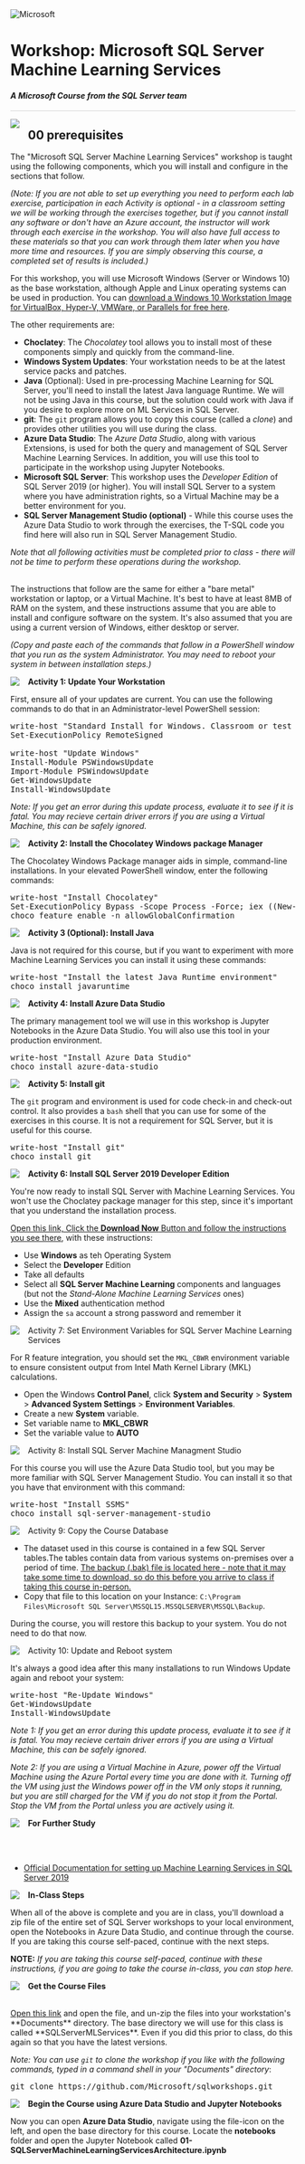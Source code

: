 <img src="https://github.com/Microsoft/sqlworkshops/blob/master/graphics/solutions-microsoft-logo-small.png?raw=true" alt="Microsoft">
<br>

# Workshop: Microsoft SQL Server Machine Learning Services

#### <i>A Microsoft Course from the SQL Server team</i>

<p style="border-bottom: 1px solid lightgrey;"></p>

<img style="float: left; margin: 0px 15px 15px 0px;" src="https://github.com/Microsoft/sqlworkshops/blob/master/graphics/textbubble.png?raw=TRUE"> <h2>00 prerequisites</h2>

The "Microsoft SQL Server Machine Learning Services" workshop is taught using the following components, which you will install and configure in the sections that follow. 

*(Note: If you are not able to set up everything you need to perform each lab exercise, participation in each Activity is optional - in a classroom setting we will be working through the exercises together, but if you cannot install any software or don't have an Azure account, the instructor will work through each exercise in the workshop. You will also have full access to these materials so that you can work through them later when you have more time and resources. If you are simply observing this course, a completed set of results is included.)*

For this workshop, you will use Microsoft Windows (Server or Windows 10) as the base workstation, although Apple and Linux operating systems can be used in production. You can <a href="https://developer.microsoft.com/en-us/windows/downloads/virtual-machines" target="_blank">download a Windows 10 Workstation Image for VirtualBox, Hyper-V, VMWare, or Parallels for free here</a>. 

The other requirements are:

- **Choclatey**: The *Chocolatey* tool allows you to install most of these components simply and quickly from the command-line. 
- **Windows System Updates**: Your workstation needs to be at the latest service packs and patches. 
- **Java** (Optional): Used in pre-processing Machine Learning for SQL Server, you'll need to install the latest Java language Runtime. We will not be using Java in this course, but the solution could work with Java if you desire to explore more on ML Services in SQL Server. 
- **git**: The `git` program allows you to copy this course (called a *clone*) and provides other utilities you will use during the class. 
- **Azure Data Studio**: The *Azure Data Studio*, along with various Extensions, is used for both the query and management of SQL Server Machine Learning Services. In addition, you will use this tool to participate in the workshop using Jupyter Notebooks.
- **Microsoft SQL Server**: This workshop uses the *Developer Edition* of SQL Server 2019 (or higher). You will install SQL Server to a system where you have administration rights, so a Virtual Machine may be a better environment for you.
- **SQL Server Management Studio (optional)** - While this course uses the Azure Data Studio to work through the exercises, the T-SQL code you find here will also run in SQL Server Management Studio.

*Note that all following activities must be completed prior to class - there will not be time to perform these operations during the workshop.*

<br>
The instructions that follow are the same for either a "bare metal" workstation or laptop, or a Virtual Machine. It's best to have at least 8MB of RAM on the system, and these instructions assume that you are able to install and configure software on the system. It's also assumed that you are using a current version of Windows, either desktop or server.
<br>

*(Copy and paste each of the commands that follow in a PowerShell window that you run as the system Administrator. You may need to reboot your system in between installation steps.)*

<p><img style="float: left; margin: 0px 15px 15px 0px;" src="https://github.com/Microsoft/sqlworkshops/blob/master/graphics/checkbox.png?raw=true"><b>Activity 1: Update Your Workstation</b></p>

First, ensure all of your updates are current. You can use the following commands to do that in an Administrator-level PowerShell session:

<pre>
write-host "Standard Install for Windows. Classroom or test system only - use at your own risk!"
Set-ExecutionPolicy RemoteSigned

write-host "Update Windows"
Install-Module PSWindowsUpdate
Import-Module PSWindowsUpdate
Get-WindowsUpdate
Install-WindowsUpdate
</pre>

*Note: If you get an error during this update process, evaluate it to see if it is fatal. You may recieve certain driver errors if you are using a Virtual Machine, this can be safely ignored.*

<p><img style="float: left; margin: 0px 15px 15px 0px;" src="https://github.com/Microsoft/sqlworkshops/blob/master/graphics/checkbox.png?raw=true"><b>Activity 2: Install the Chocolatey Windows package Manager</b></p>

The Chocolatey Windows Package manager aids in simple, command-line installations. In your elevated PowerShell window, enter the following commands:

<pre>
write-host "Install Chocolatey" 
Set-ExecutionPolicy Bypass -Scope Process -Force; iex ((New-Object System.Net.WebClient).DownloadString('https://chocolatey.org/install.ps1'))
choco feature enable -n allowGlobalConfirmation
</pre>

<p><img style="float: left; margin: 0px 15px 15px 0px;" src="https://github.com/Microsoft/sqlworkshops/blob/master/graphics/checkbox.png?raw=true"><b>Activity 3 (Optional): Install Java</b></p>

Java is not required for this course, but if you want to experiment with more Machine Learning Services you can install it using these commands: 

<pre>
write-host "Install the latest Java Runtime environment" 
choco install javaruntime
</pre> 


<p><img style="float: left; margin: 0px 15px 15px 0px;" src="https://github.com/Microsoft/sqlworkshops/blob/master/graphics/checkbox.png?raw=true"><b>Activity 4: Install Azure Data Studio</b></p>

The primary management tool we will use in this workshop is Jupyter Notebooks in the Azure Data Studio. You will also use this tool in your production environment.

<pre>
write-host "Install Azure Data Studio" 
choco install azure-data-studio
</pre>

<p><img style="float: left; margin: 0px 15px 15px 0px;" src="https://github.com/Microsoft/sqlworkshops/blob/master/graphics/checkbox.png?raw=true"><b>Activity 5: Install git</b></p>

The `git` program and environment is used for code check-in and check-out control. It also provides a `bash` shell that you can use for some of the exercises in this course. It is not a requirement for SQL Server, but it is useful for this course. 

<pre>
write-host "Install git"
choco install git
</pre>

<p><img style="float: left; margin: 0px 15px 15px 0px;" src="https://github.com/Microsoft/sqlworkshops/blob/master/graphics/checkbox.png?raw=true"><b>Activity 6: Install SQL Server 2019 Developer Edition</b></p>

You're now ready to install SQL Server with Machine Learning Services. You won't use the Choclatey package manager for this step, since it's important that you understand the installation process. 

<a href="https://www.microsoft.com/en-us/sql-server/sql-server-2019" target="_blank">Open this link, Click the **Download Now** Button and follow the instructions you see there</a>, with these instructions: 

 - Use **Windows** as teh Operating System
 - Select the **Developer** Edition 
 - Take all defaults 
 - Select all **SQL Server Machine Learning** components and languages (but not the *Stand-Alone Machine Learning Services* ones)
- Use the **Mixed** authentication method
- Assign the `sa` account a strong password and remember it

<p><img style="float: left; margin: 0px 15px 15px 0px;" src="../graphics/checkbox.png">Activity 7: Set Environment Variables for SQL Server Machine Learning Services</p>

For R feature integration, you should set the `MKL_CBWR` environment variable to ensure consistent output from Intel Math Kernel Library (MKL) calculations.

- Open the Windows **Control Panel**, click **System and Security** > **System** > **Advanced System Settings** > **Environment Variables**.
- Create a new **System** variable.
- Set variable name to **MKL_CBWR**
- Set the variable value to **AUTO**

<p><img style="float: left; margin: 0px 15px 15px 0px;" src="../graphics/checkbox.png">Activity 8: Install SQL Server Machine Managment Studio</p>

For this course you will use the Azure Data Studio tool, but you may be more familiar with SQL Server Management Studio. You can install it so that you have that environment with this command:

<pre>
write-host "Install SSMS"
choco install sql-server-management-studio 
</pre>


<p><img style="float: left; margin: 0px 15px 15px 0px;" src="../graphics/checkbox.png">Activity 9: Copy the Course Database</b></p>

- The dataset used in this course is contained in a few SQL Server tables.The tables contain data from various systems on-premises over a period of time. <a href="https://cs7a9736a9346a1x44c6xb00.blob.core.windows.net/backups/Analysis.bak" target="_blank">The backup (.bak) file is located here - note that it may take some time to download, so do this before you arrive to class if taking this course in-person.</a> 
- Copy that file to this location on your Instance: `C:\Program Files\Microsoft SQL Server\MSSQL15.MSSQLSERVER\MSSQL\Backup`.

During the course, you will restore this backup to your system. You do not need to do that now. 

<p><img style="float: left; margin: 0px 15px 15px 0px;" src="../graphics/checkbox.png">Activity 10: Update and Reboot system</p>

It's always a good idea after this many installations to run Windows Update again and reboot your system:

<pre>
write-host "Re-Update Windows"
Get-WindowsUpdate
Install-WindowsUpdate
</pre>

*Note 1: If you get an error during this update process, evaluate it to see if it is fatal. You may recieve certain driver errors if you are using a Virtual Machine, this can be safely ignored.*

*Note 2: If you are using a Virtual Machine in Azure, power off the Virtual Machine using the Azure Portal every time you are done with it. Turning off the VM using just the Windows power off in the VM only stops it running, but you are still charged for the VM if you do not stop it from the Portal. Stop the VM from the Portal unless you are actively using it.*

<p><img style="float: left; margin: 0px 15px 15px 0px;" src="https://github.com/Microsoft/sqlworkshops/blob/master/graphics/thinking.jpg?raw=true"><b>For Further Study</b></p>

<br>
<br>

<ul>
    <li><a href="https://docs.microsoft.com/en-us/sql/advanced-analytics/install/sql-machine-learning-services-windows-install?view=sql-server-ver15" target="_blank">Official Documentation for setting up Machine Learning Services in SQL Server 2019</a></li>
</ul>

<p><img style="float: left; margin: 0px 15px 15px 0px;" src="https://github.com/Microsoft/sqlworkshops/blob/master/graphics/education1.png?raw=true"><b >In-Class Steps</b></p>

When all of the above is complete and you are in class, you'll download a zip file of the entire set of SQL Server workshops to your local environment, open the Notebooks in Azure Data Studio, and continue through the course. If you are taking this course self-paced, continue with the next steps.

**NOTE:** *If you are taking this course self-paced, continue with these instructions, if you are going to take the course in-class, you can stop here.*

<p><img style="float: left; margin: 0px 15px 15px 0px;" src="../graphics/checkbox.png"><b>Get the Course Files</b></p>

<br>
<a href="https://github.com/Microsoft/sqlworkshops/archive/master.zip" target="_blank">Open this link</a> and open the file, and un-zip the files into your workstation's **Documents** directory. The base directory we will use for this class is called **SQLServerMLServices**. Even if you did this prior to class, do this again so that you have the latest versions.

*Note: You can use `git` to clone the workshop if you like with the following commands, typed in a command shell in your "Documents" directory*: 

<pre>
git clone https://github.com/Microsoft/sqlworkshops.git
</pre>

<p><img style="float: left; margin: 0px 15px 15px 0px;" src="../graphics/checkbox.png"><b>Begin the Course using Azure Data Studio and Jupyter Notebooks</b></p>

Now you can open **Azure Data Studio**, navigate using the file-icon on the left, and open the base directory for this course. Locate the **notebooks** folder and open the Jupyter Notebook called **01-SQLServerMachineLearningServicesArchitecture.ipynb**
